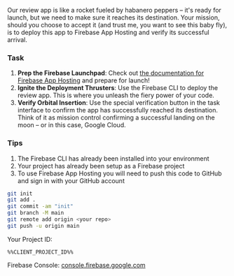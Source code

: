 Our review app is like a rocket fueled by habanero peppers – it's ready for launch, but we need to make sure it reaches its destination. Your mission, should you choose to accept it (and trust me, you want to see this baby fly), is to deploy this app to Firebase App Hosting and verify its successful arrival.

### Task

1. **Prep the Firebase Launchpad**: Check out [the documentation for Firebase App Hosting](https://firebase.google.com/docs/app-hosting) and prepare for launch!
2. **Ignite the Deployment Thrusters**: Use the Firebase CLI to deploy the review  app. This is where you unleash the fiery power of your code.
3. **Verify Orbital Insertion**: Use the special verification button in the task interface to confirm the app has successfully reached its destination. Think of it as mission control confirming a successful landing on the moon – or in this case, Google Cloud.

### Tips

1. The Firebase CLI has already been installed into your environment
2. Your project has already been setup as a Firebase project
3. To use Firebase App Hosting you will need to push this code to GitHub and sign in with your GitHub account

```bash
git init
git add .
git commit -am "init"
git branch -M main
git remote add origin <your repo>
git push -u origin main
```

Your Project ID:

```plaintext
%%CLIENT_PROJECT_ID%%
```

Firebase Console:
[console.firebase.google.com](https://console.firebase.google.com)
